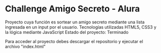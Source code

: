 <h1>Challenge Amigo Secreto - Alura</h1>

Proyecto cuya función es sortear un amigo secreto mediante una lista ingresada en un input por el usuario. Tecnologías utilizadas HTML5, CSS3 y la lógica mediante JavaScript
Estado del proyecto: Terminado

Para acceder al proyecto debes descargar el repositorio y ejecutar el archivo "index.html"
